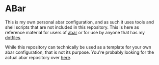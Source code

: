 # ABar

This is my own personal abar configuration, and as such it uses tools and shell
scripts that are not included in this repository. This is here as reference
material for users of [abar](https://github.com/nebulaeandstars/abar) or for use
by anyone that has my [dotfiles](https://github.com/nebulaeandstars/dotfiles).

While this repository can technically be used as a template for your own abar
configuration, that is not its purpose. You're probably looking for the actual
abar repository over [here](https://github.com/nebulaeandstars/abar).
